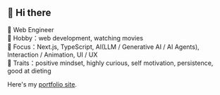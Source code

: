 <h2>👋 Hi there</h2>

🔸 Web Engineer <br />
🔸 Hobby：web development, watching movies <br />
🔸 Focus：Next.js, TypeScript, AI(LLM / Generative AI / AI Agents), Interaction / Animation, UI / UX <br />
🔸 Traits：positive mindset, highly curious, self motivation, persistence, good at dieting <br />

Here's my [portfolio site](https://aoyamadev.com).
